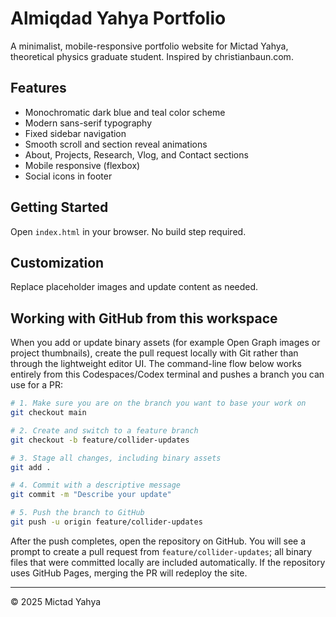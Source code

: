 # Almiqdad Yahya Portfolio

A minimalist, mobile-responsive portfolio website for Mictad Yahya, theoretical physics graduate student. Inspired by christianbaun.com.

## Features
- Monochromatic dark blue and teal color scheme
- Modern sans-serif typography
- Fixed sidebar navigation
- Smooth scroll and section reveal animations
- About, Projects, Research, Vlog, and Contact sections
- Mobile responsive (flexbox)
- Social icons in footer

## Getting Started
Open `index.html` in your browser. No build step required.

## Customization
Replace placeholder images and update content as needed.

## Working with GitHub from this workspace

When you add or update binary assets (for example Open Graph images or project
thumbnails), create the pull request locally with Git rather than through the
lightweight editor UI. The command-line flow below works entirely from this
Codespaces/Codex terminal and pushes a branch you can use for a PR:

```bash
# 1. Make sure you are on the branch you want to base your work on
git checkout main

# 2. Create and switch to a feature branch
git checkout -b feature/collider-updates

# 3. Stage all changes, including binary assets
git add .

# 4. Commit with a descriptive message
git commit -m "Describe your update"

# 5. Push the branch to GitHub
git push -u origin feature/collider-updates
```

After the push completes, open the repository on GitHub. You will see a prompt
to create a pull request from `feature/collider-updates`; all binary files that
were committed locally are included automatically. If the repository uses
GitHub Pages, merging the PR will redeploy the site.

---

© 2025 Mictad Yahya
